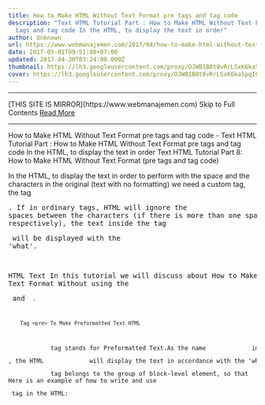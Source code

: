 ```yaml
---
title: How to Make HTML Without Text Format pre tags and tag code
description: "Text HTML Tutorial Part : How to Make HTML Without Text Format pre
  tags and tag code In the HTML, to display the text in order"
author: Unknown
url: https://www.webmanajemen.com/2017/04/how-to-make-html-without-text-format.html
date: 2017-05-01T09:51:08+07:00
updated: 2017-04-30T03:24:00.000Z
thumbnail: https://lh3.googleusercontent.com/proxy/OJWB1B8t8vRrLSxK6kaSpqIC5_Qs2dO1XoRwPDzu3_Bd221wjlh0rpTomRwyZlUtrmkMw2DLJ-KKN78v5L4XQLFbshEZtu5ZqlrbHwJReRgklNkx4swVr0ffz200BtqCdIMeW9PIrLoU_PNgyISDAcz45W-Fv0rtpgL6K4AjP_Pqx4MKDg
cover: https://lh3.googleusercontent.com/proxy/OJWB1B8t8vRrLSxK6kaSpqIC5_Qs2dO1XoRwPDzu3_Bd221wjlh0rpTomRwyZlUtrmkMw2DLJ-KKN78v5L4XQLFbshEZtu5ZqlrbHwJReRgklNkx4swVr0ffz200BtqCdIMeW9PIrLoU_PNgyISDAcz45W-Fv0rtpgL6K4AjP_Pqx4MKDg
---
```


<hr/> [THIS SITE IS MIRROR](https://www.webmanajemen.com) Skip to Full Contents <a href="https://www.webmanajemen.com/2017/04/how-to-make-html-without-text-format.html" rel="follow" class="button" id="read-more">Read More</a> <hr/> How to Make HTML Without Text Format pre tags and tag code - Text HTML Tutorial Part : How to Make HTML Without Text Format pre tags and tag code In the HTML, to display the text in order Text HTML Tutorial Part 8: How to Make HTML Without Text Format (pre tags     and tag code) 

In the HTML, to display the text in order to             perform with the space and the characters in the original (text with no formatting) we need a custom tag, the tag<pre>. If in ordinary tags,            HTML will ignore the spaces between the characters             (if there is more than one space, respectively), the text inside the tag <pre> will be displayed with the            'what'.        


HTML            Text In this tutorial we will discuss about                             How to Make HTML Text Format Without using the <pre> and                 <code>                         .         

        Tag <pre> To Make Preformatted Text HTML     
<Pre>            tag stands for Preformatted Text.As the name             implies, this tag is used for text 'yet formatted. If the             text is inputted into the <pre>, the HTML             will display the text in accordance with the 'what'. Text             will be displayed according to how the text is created, including             the existing spaces.         
<Pre>            tag belongs to the group of block-level element, so that             will be displayed in a new line, separate from the existing text             before this tag.         
Here is an example of how to write and use            <pre> tag in the HTML:         

  <! DOCTYPE html>
 <Html>
 <Head>
 <Title> Learn HTML in Duniailkom </ title>
 </ Head>
 <Body>
 <H3> I'm learning HTML in Duniailkom.com </ h3>
 <Pre>
 Spaces in part 
 This will be displayed
  with what
  </ Pre>
 </ Body>
 </ Html> 




As seen, the space will still be shown as written. Also the type of
font used is usually the font type "monospace" which has
the same character length for each letter.

<Pre>            tag is also often used to create a sample program. The entire
sample code in this duniailkom appear within            <pre>. But we have to convert the characters
"<" and ">" into the character HTML Entity. 


        <Code> for Writing Code     
As the name implies, the <code> is intended             to insert code into the HTML.Generally, the web browser will             display the text inside the tag <code>equals the font tag <pre>, ie witha monospacedfont, but with the difference that the            <code> will remove all spaces are more than             one.         

<Code>            includes a group of inline-level element, and follows the contours             of the existing text.         

Here is an example of how to write and use            <code> in HTML:         

  <! DOCTYPE html>
 <Html>
 <Head>
 <Title> Learn HTML in Duniailkom </ title>
 </ Head>
 <Body>
 <H3> I'm learning HTML in Duniailkom.com </ h3>
 <P> HTML stands 
 <Code> Hypertext Markup Language </ code> </ p>
 </ Body>
 </ Html> 

                                    
From the examples it can be seen the difference of the<pre> and <code>.            <Pre> tag is a block element, while the<code> is an inline element.            <Pre> tag will display the entire text without reformatting spaces, but in the            <code>,if found space characters with more             than 1, then only one is used.         

                            
In addition to using the <pre>and                <code>, the HTMLversion                 of 4:01 has the <tt>which will produce the same display with <code>. The                <tt>stands Teletype,and will be displayed with the font                "monospaced".            

HTML5declare the                    <tt>:deprecated, which                     means that it is advisable to use, and is not likely to be                     supported web browser. You may each find this tag,                     especially in the old site. <hr/> [THIS SITE IS MIRROR](https://www.webmanajemen.com) Skip to Full Contents <a href="https://www.webmanajemen.com/2017/04/how-to-make-html-without-text-format.html" rel="follow" class="button" id="read-more">Read More</a> <hr/>